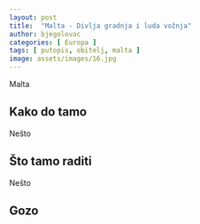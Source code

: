```yaml
---
layout: post
title:  "Malta - Divlja gradnja i luda vožnja"
author: bjegolovac
categories: [ Europa ]
tags: [ putopis, obitelj, malta ]
image: assets/images/16.jpg
---
```

Malta

## Kako do tamo
Nešto

## Što tamo raditi
Nešto

## Gozo